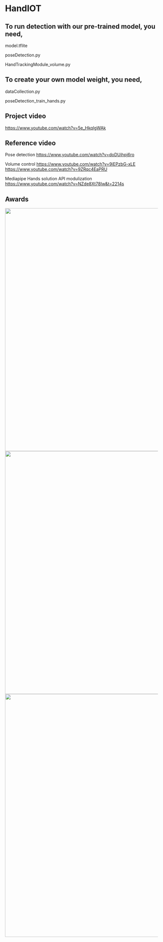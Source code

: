 # HandIOT
## To run detection with our pre-trained model, you need,

model.tflite

poseDetection.py

HandTrackingModule_volume.py



## To create your own model weight, you need,

dataCollection.py

poseDetection_train_hands.py


## Project video

https://www.youtube.com/watch?v=5e_HkqlgWAk


## Reference video

Pose detection
https://www.youtube.com/watch?v=doDUihpj6ro

Volume control
https://www.youtube.com/watch?v=9iEPzbG-xLE
https://www.youtube.com/watch?v=9ZRqc4EaPRU

Mediapipe Hands solution API modulization
https://www.youtube.com/watch?v=NZde8Xt78Iw&t=2214s


## Awards

<img src="https://github.com/clgusdl2/HandIOT/blob/master/%EC%88%98%EC%83%81%EA%B2%BD%EB%A0%A5/%EC%84%B1%EA%B7%A0%EA%B4%80%EB%8C%80%ED%95%99%EA%B5%90%EC%83%81.png" width="800" height="800"/>

<img src="https://github.com/clgusdl2/HandIOT/blob/master/%EC%88%98%EC%83%81%EA%B2%BD%EB%A0%A5/%EC%9D%B8%EC%B2%9C%EB%8C%80%ED%95%99%EA%B5%90%EA%B8%88%EC%83%81.png" width="800" height="800"/>

<img src="https://github.com/clgusdl2/HandIOT/blob/master/%EC%88%98%EC%83%81%EA%B2%BD%EB%A0%A5/%ED%95%9C%EA%B5%AD%EA%B3%B5%EA%B3%BC%EB%8C%80%ED%95%99%EC%9E%A5%ED%98%91%EC%9D%98%ED%9A%8C%EC%9E%A5%EC%83%81.png" width="800" height="800"/>
